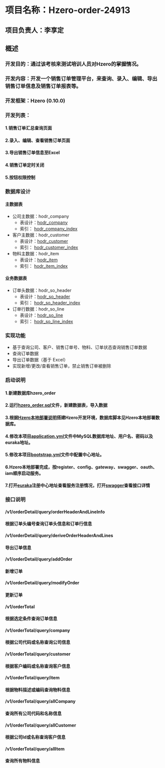 
# 项目名称：Hzero-order-24913
## 项目负责人：李享定
## 概述
### 开发目的：通过该考核来测试培训人员对Hzero的掌握情况。
### 开发内容：开发一个销售订单管理平台，来查询、录入、编辑、导出销售订单信息及销售订单报表等。
### 开发框架：Hzero (0.10.0)
### 开发列表：
#### 1.销售订单汇总查询页面
#### 2.录入、编辑、查看销售订单页面
#### 3.导出销售订单信息至Excel
#### 4.销售订单定时关闭
#### 5.按钮权限控制
### 数据库设计
   #### 主数据表
   * 公司主数据：hodr_company 
      * 表设计：[hodr_company](./img/hodr_company.png)
      * 索引： [hodr_company_index](./img/hodr_company_index.png)
   * 客户主数据：hodr_customer
      * 表设计：[hodr_customer](./img/hodr_customer.png)
      * 索引： [hodr_customer_index](./img/hodr_customer_index.png)
   * 物料主数据：hodr_item
       * 表设计：[hodr_item](./img/hodr_item.png)
       * 索引： [hodr_item_index](./img/hodr_item_index.png)
   #### 业务数据表
   * 订单头数据：hodr_so_header
       * 表设计：[hodr_so_header](./img/hodr_so_header.png)
       * 索引： [hodr_so_header_index](./img/hodr_so_header_index.png)
   * 订单行数据：hodr_so_line
       * 表设计：[hodr_so_line](./img/hodr_so_line.png)
       * 索引： [hodr_so_line_index](./img/hodr_so_line_index.png)
### 实现功能
   * 基于查询公司、客户、销售订单号、物料、订单状态查询销售订单数据
   * 查询订单数据
   * 导出订单数据（基于 Excel）
   * 实现新增/更改/查看销售订单，禁止销售订单被删除        
### 启动说明
#### 1.新建数据库hzero_order
#### 2.运行[hzero_order.sql](./sql/hzero_order.sql)文件，新建数据表，导入数据
#### 3.根据[Hzero本地部署说明](./pdf/Hzero_arrange.pdf)搭建Hzero开发环境，数据库脚本见Hzero本地部署数据库。
#### 4.修改本项目[application.yml](src/main/resources/application.yml)文件中MySQL数据库地址、用户名、密码以及euraka地址。
#### 5.修改本项目[bootstrap.yml](src/main/resources/bootstrap.yml)文件中配置中心地址。
#### 6.Hzero本地部署完成，按register、config、gateway、swagger、oauth、iam顺序启动服务。
#### 7.打开[euraka](/http://dev.hzero.org:8000/)注册中心地址查看服务注册情况，打开[swagger](http://dev.hzero.org:8080/swagger/swagger-ui.html)查看接口详情

### 接口说明
#### /v1/orderDetail/query/orderHeaderAndLineInfo
#### 根据订单头编号查询订单头信息和订单行信息
#### /v1/orderDetail/query/deriveOrderHeaderAndLines
#### 导出订单信息
#### /v1/orderDetail/query/addOrder
#### 新增订单
#### /v1/orderDetail/query/modifyOrder
#### 更新订单
#### /v1/orderTotal
#### 根据选定条件查询订单信息
#### /v1/orderTotal/query/company
#### 根据公司代码或名称查询公司信息
#### /v1/orderTotal/query/customer
#### 根据客户编码或名称查询客户信息
#### /v1/orderTotal/query/item
#### 根据物料描述或编码查询物料信息
#### /v1/orderTotal/query/allCompany
#### 查询所有公司代码和名称信息
#### /v1/orderTotal/query/allCustomer
#### 根据公司Id或名称查询客户信息
#### /v1/orderTotal/query/allItem
#### 查询所有物料信息
